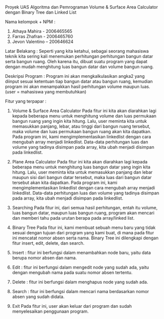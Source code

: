 Proyek UAS Algoritma dan Pemrograman
Volume & Surface Area Calculator dengan Binary Tree dan Linked List

Nama kelompok + NPM :
1.	Athaya Mahira - 2006465565
2.	Farras Zhafran - 2006465760
3.	Jevon Valentino – 200646624

Latar Belakang :
Seperti yang kita ketahui, sebagai seorang mahasiswa teknik kita sering kali menemukan perhitungan perhitungan bangun datar serta bangun ruang. Oleh karena itu, dibuat suatu program yang dapat dengan mudah menghitung luas bangun datar dan volume bangun ruang.

Deskripsi Program :
Program ini akan mengkalkulasikan angka2 yang diinput  sesuai ketentuan tiap bangun datar atau bangun ruang, kemudian program ini akan menampakkan hasil perhitungan volume maupun luas. (user = mahasiswa yang membutuhkan)

Fitur yang terpapar :
1.	Volume & Surface Area Calculator
Pada fitur ini kita akan diarahkan lagi kepada beberapa menu untuk menghitung volume dan luas permukaan bangun ruang yang ingin kita hitung. Lalu, user meminta kita untuk memasukkan panjang, lebar, atau tinggi dari bangun ruang tersebut, maka volume dan luas permukaan bangun ruang akan kita dapatkan.
Pada program ini, kami mengimplementasikan linkedlist dengan cara mengubah array menjadi linkedlist. Data-data perhitungan luas dan volume yang tadinya disimpan pada array, kita ubah menjadi disimpan pada linkedlist.


2.	Plane Area Calculator
Pada fitur ini kita akan diarahkan lagi kepada beberapa menu untuk menghitung luas bangun datar yang ingin kita hitung. Lalu, user meminta kita untuk memasukkan panjang dan lebar maupun sisi  dari bangun datar tersebut, maka luas dari bangun datar tersebut akan kita dapatkan. 
Pada program ini, kami mengimplementasikan linkedlist dengan cara mengubah array menjadi linkedlist. Data-data perhitungan luas dan volume yang tadinya disimpan pada array, kita ubah menjadi disimpan pada linkedlist.



3.	Searching
Pada fitur ini, dari semua hasil perhitungan, entah itu volume, luas bangun datar, maupun luas bangun ruang, program akan mencari dan memberi tahu pada urutan berapa pada array/linked list.

4.	Binary Tree
Pada fitur ini, kami membuat sebuah menu baru yang tidak sesuai dengan tujuan dari program yang kami buat, di mana pada fitur ini mencatat nomor absen serta nama. Binary Tree ini dilengkapi dengan fitur insert, edit, delete, dan search.
1. Insert : fitur ini berfungsi dalam menambahkan node baru, yaitu data berupa nomor absen dan nama.
2. Edit : fitur ini berfungsi dalam mengedit node yang sudah ada, yaitu dengan mengubah nama pada suatu nomor absen tertentu.
3. Delete : fitur ini berfungsi dalam menghapus node yang sudah ada.
4. Search : fitur ini berfungsi dalam mencari nama berdasarkan nomor absen yang sudah didata.

5.	Exit
Pada fitur ini, user akan keluar dari program dan sudah menyelesaikan penggunaan program. 
